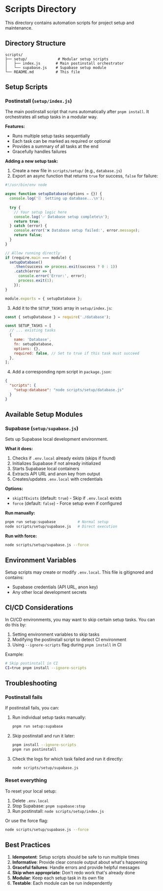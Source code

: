 # Scripts Directory

This directory contains automation scripts for project setup and maintenance.

## Directory Structure

```
scripts/
├── setup/              # Modular setup scripts
│   ├── index.js       # Main postinstall orchestrator
│   └── supabase.js    # Supabase setup module
└── README.md          # This file
```

## Setup Scripts

### Postinstall (`setup/index.js`)

The main postinstall script that runs automatically after `pnpm install`. It orchestrates all setup tasks in a modular way.

**Features:**
- Runs multiple setup tasks sequentially
- Each task can be marked as required or optional
- Provides a summary of all tasks at the end
- Gracefully handles failures

**Adding a new setup task:**

1. Create a new file in `scripts/setup/` (e.g., `database.js`)
2. Export an async function that returns `true` for success, `false` for failure:

```javascript
#!/usr/bin/env node

async function setupDatabase(options = {}) {
  console.log('🗄️  Setting up database...\n');
  
  try {
    // Your setup logic here
    console.log('✅ Database setup complete\n');
    return true;
  } catch (error) {
    console.error('❌ Database setup failed:', error.message);
    return false;
  }
}

// Allow running directly
if (require.main === module) {
  setupDatabase()
    .then(success => process.exit(success ? 0 : 1))
    .catch(error => {
      console.error('Error:', error);
      process.exit(1);
    });
}

module.exports = { setupDatabase };
```

3. Add it to the `SETUP_TASKS` array in `setup/index.js`:

```javascript
const { setupDatabase } = require('./database');

const SETUP_TASKS = [
  // ... existing tasks
  {
    name: 'Database',
    fn: setupDatabase,
    options: {},
    required: false, // Set to true if this task must succeed
  },
];
```

4. Add a corresponding npm script in `package.json`:

```json
{
  "scripts": {
    "setup:database": "node scripts/setup/database.js"
  }
}
```

## Available Setup Modules

### Supabase (`setup/supabase.js`)

Sets up Supabase local development environment.

**What it does:**
1. Checks if `.env.local` already exists (skips if found)
2. Initializes Supabase if not already initialized
3. Starts Supabase local containers
4. Extracts API URL and anon key from output
5. Creates/updates `.env.local` with credentials

**Options:**
- `skipIfExists` (default: `true`) - Skip if `.env.local` exists
- `force` (default: `false`) - Force setup even if configured

**Run manually:**
```bash
pnpm run setup:supabase          # Normal setup
node scripts/setup/supabase.js   # Direct execution
```

**Run with force:**
```bash
node scripts/setup/supabase.js --force
```

## Environment Variables

Setup scripts may create or modify `.env.local`. This file is gitignored and contains:

- Supabase credentials (API URL, anon key)
- Any other local development secrets

## CI/CD Considerations

In CI/CD environments, you may want to skip certain setup tasks. You can do this by:

1. Setting environment variables to skip tasks
2. Modifying the postinstall script to detect CI environment
3. Using `--ignore-scripts` flag during `pnpm install` in CI

Example:
```bash
# Skip postinstall in CI
CI=true pnpm install --ignore-scripts
```

## Troubleshooting

### Postinstall fails

If postinstall fails, you can:

1. Run individual setup tasks manually:
   ```bash
   pnpm run setup:supabase
   ```

2. Skip postinstall and run it later:
   ```bash
   pnpm install --ignore-scripts
   pnpm run postinstall
   ```

3. Check the logs for which task failed and run it directly:
   ```bash
   node scripts/setup/supabase.js
   ```

### Reset everything

To reset your local setup:

1. Delete `.env.local`
2. Stop Supabase: `pnpm supabase:stop`
3. Run postinstall: `node scripts/setup/index.js`

Or use the force flag:
```bash
node scripts/setup/supabase.js --force
```

## Best Practices

1. **Idempotent**: Setup scripts should be safe to run multiple times
2. **Informative**: Provide clear console output about what's happening
3. **Graceful failures**: Handle errors and provide helpful messages
4. **Skip when appropriate**: Don't redo work that's already done
5. **Modular**: Keep each setup task in its own file
6. **Testable**: Each module can be run independently

